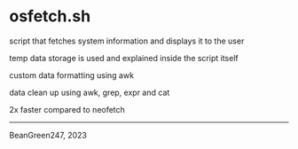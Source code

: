 # osfetch.sh
script that fetches system information and displays it to the user

temp data storage is used and explained inside the script itself

custom data formatting using awk

data clean up using awk, grep, expr and cat

2x faster compared to neofetch

---
BeanGreen247, 2023
